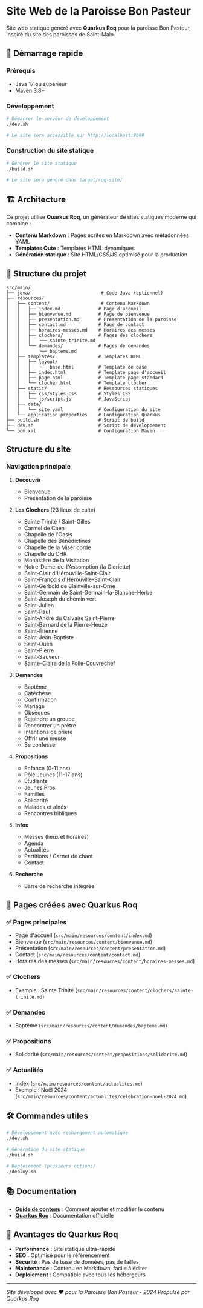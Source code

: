 # Site Web de la Paroisse Bon Pasteur

Site web statique généré avec **Quarkus Roq** pour la paroisse Bon Pasteur, inspiré du site des paroisses de Saint-Malo.

## 🚀 Démarrage rapide

### Prérequis
- Java 17 ou supérieur
- Maven 3.8+

### Développement
```bash
# Démarrer le serveur de développement
./dev.sh

# Le site sera accessible sur http://localhost:8080
```

### Construction du site statique
```bash
# Générer le site statique
./build.sh

# Le site sera généré dans target/roq-site/
```

## 🏗️ Architecture

Ce projet utilise **Quarkus Roq**, un générateur de sites statiques moderne qui combine :
- **Contenu Markdown** : Pages écrites en Markdown avec métadonnées YAML
- **Templates Qute** : Templates HTML dynamiques
- **Génération statique** : Site HTML/CSS/JS optimisé pour la production

## 📁 Structure du projet

```
src/main/
├── java/                          # Code Java (optionnel)
├── resources/
│   ├── content/                   # Contenu Markdown
│   │   ├── index.md              # Page d'accueil
│   │   ├── bienvenue.md          # Page de bienvenue
│   │   ├── presentation.md       # Présentation de la paroisse
│   │   ├── contact.md            # Page de contact
│   │   ├── horaires-messes.md    # Horaires des messes
│   │   ├── clochers/             # Pages des clochers
│   │   │   └── sainte-trinite.md
│   │   └── demandes/             # Pages de demandes
│   │       └── bapteme.md
│   ├── templates/                # Templates HTML
│   │   ├── layout/
│   │   │   └── base.html         # Template de base
│   │   ├── index.html            # Template page d'accueil
│   │   ├── page.html             # Template page standard
│   │   └── clocher.html          # Template clocher
│   ├── static/                   # Ressources statiques
│   │   ├── css/styles.css        # Styles CSS
│   │   └── js/script.js          # JavaScript
│   ├── data/
│   │   └── site.yaml             # Configuration du site
│   └── application.properties    # Configuration Quarkus
├── build.sh                      # Script de build
├── dev.sh                        # Script de développement
└── pom.xml                       # Configuration Maven
```

## Structure du site

### Navigation principale

1. **Découvrir**
   - Bienvenue
   - Présentation de la paroisse

2. **Les Clochers** (23 lieux de culte)
   - Sainte Trinité / Saint-Gilles
   - Carmel de Caen
   - Chapelle de l'Oasis
   - Chapelle des Bénédictines
   - Chapelle de la Miséricorde
   - Chapelle du CHR
   - Monastère de la Visitation
   - Notre-Dame-de-l'Assomption (la Gloriette)
   - Saint-Clair d'Hérouville-Saint-Clair
   - Saint-François d'Hérouville-Saint-Clair
   - Saint-Gerbold de Blainville-sur-Orne
   - Saint-Germain de Saint-Germain-la-Blanche-Herbe
   - Saint-Joseph du chemin vert
   - Saint-Julien
   - Saint-Paul
   - Saint-André du Calvaire Saint-Pierre
   - Saint-Bernard de la Pierre-Heuzé
   - Saint-Étienne
   - Saint-Jean-Baptiste
   - Saint-Ouen
   - Saint-Pierre
   - Saint-Sauveur
   - Sainte-Claire de la Folie-Couvrechef

3. **Demandes**
   - Baptême
   - Catéchèse
   - Confirmation
   - Mariage
   - Obsèques
   - Rejoindre un groupe
   - Rencontrer un prêtre
   - Intentions de prière
   - Offrir une messe
   - Se confesser

4. **Propositions**
   - Enfance (0-11 ans)
   - Pôle Jeunes (11-17 ans)
   - Étudiants
   - Jeunes Pros
   - Familles
   - Solidarité
   - Malades et aînés
   - Rencontres bibliques

5. **Infos**
   - Messes (lieux et horaires)
   - Agenda
   - Actualités
   - Partitions / Carnet de chant
   - Contact

6. **Recherche**
   - Barre de recherche intégrée

## 📄 Pages créées avec Quarkus Roq

### ✅ Pages principales
- Page d'accueil (`src/main/resources/content/index.md`)
- Bienvenue (`src/main/resources/content/bienvenue.md`)
- Présentation (`src/main/resources/content/presentation.md`)
- Contact (`src/main/resources/content/contact.md`)
- Horaires des messes (`src/main/resources/content/horaires-messes.md`)

### ✅ Clochers
- Exemple : Sainte Trinité (`src/main/resources/content/clochers/sainte-trinite.md`)

### ✅ Demandes
- Baptême (`src/main/resources/content/demandes/bapteme.md`)

### ✅ Propositions
- Solidarité (`src/main/resources/content/propositions/solidarite.md`)

### ✅ Actualités
- Index (`src/main/resources/content/actualites.md`)
- Exemple : Noël 2024 (`src/main/resources/content/actualites/celebration-noel-2024.md`)

## 🛠️ Commandes utiles

```bash
# Développement avec rechargement automatique
./dev.sh

# Génération du site statique
./build.sh

# Déploiement (plusieurs options)
./deploy.sh
```

## 📚 Documentation

- **[Guide de contenu](CONTENT.md)** : Comment ajouter et modifier le contenu
- **[Quarkus Roq](https://docs.quarkiverse.io/quarkus-roq/)** : Documentation officielle

## 🚀 Avantages de Quarkus Roq

- **Performance** : Site statique ultra-rapide
- **SEO** : Optimisé pour le référencement
- **Sécurité** : Pas de base de données, pas de failles
- **Maintenance** : Contenu en Markdown, facile à éditer
- **Déploiement** : Compatible avec tous les hébergeurs

---

*Site développé avec ❤️ pour la Paroisse Bon Pasteur - 2024*
*Propulsé par Quarkus Roq*
